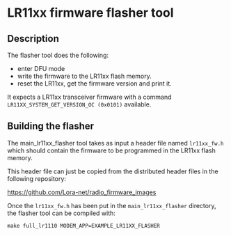 # LR11xx firmware flasher tool

## Description

The flasher tool does the following:
* enter DFU mode
* write the firmware to the LR11xx flash memory.
* reset the LR11xx, get the firmware version and print it.

It expects a LR11xx transceiver firmware with a command `LR11XX_SYSTEM_GET_VERSION_OC (0x0101)` available.

## Building the flasher

The main_lr11xx_flasher tool takes as input a header file named `lr11xx_fw.h` which should contain the firmware to be programmed in the LR11xx flash memory.

This header file can just be copied from the distributed header files in the following repository:

https://github.com/Lora-net/radio_firmware_images


Once the `lr11xx_fw.h` has been put in the `main_lr11xx_flasher` directory, the flasher tool can be compiled with:

```console
make full_lr1110 MODEM_APP=EXAMPLE_LR11XX_FLASHER
```